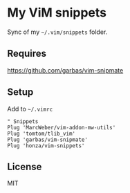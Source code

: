 # My ViM snippets

Sync of my `~/.vim/snippets` folder.

## Requires

https://github.com/garbas/vim-snipmate

## Setup

Add to `~/.vimrc`

```vim
" Snippets
Plug 'MarcWeber/vim-addon-mw-utils'
Plug 'tomtom/tlib_vim'
Plug 'garbas/vim-snipmate'
Plug 'honza/vim-snippets'
```

## License

MIT
